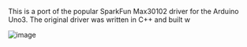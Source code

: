 This is a port of the popular SparkFun Max30102 driver for the Arduino Uno3. The original driver was written in C++ and built w


![image](https://github.com/user-attachments/assets/39db3e9b-49ce-4fba-bab3-45bbeed11721)
